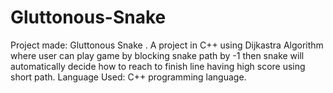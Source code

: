 # Gluttonous-Snake
Project made: Gluttonous Snake . A project in C++ using Dijkastra Algorithm where user can play game by blocking snake path by -1 then snake will automatically decide how to reach to finish line having high score using short path. Language Used: C++ programming language.
